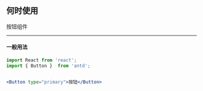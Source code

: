 ## 何时使用
 按钮组件

---

#### 一般用法
```jsx
import React from 'react';
import { Button }  from 'antd';


<Button type="primary">按钮</Button>
```
